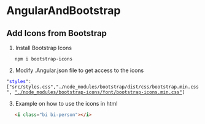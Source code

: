 # AngularAndBootstrap

## Add Icons from Bootstrap

1. Install Bootstrap Icons
<p><code>   npm i bootstrap-icons</code></p>

2.  Modify .Angular.json file to get access to the icons
<p><code>"<font color="blue">styles</font>": ["src/styles.css","./node_modules/bootstrap/dist/css/bootstrap.min.css", <u>"./node_modules/bootstrap-icons/font/bootstrap-icons.min.css"</u>]</code></p>

3. Example on how to use the icons in html
```html
   <i class="bi bi-person"></i>
```
